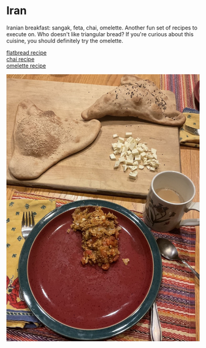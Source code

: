# Iran

Iranian breakfast: sangak, feta, chai, omelette. Another fun set of
recipes to execute on. Who doesn't like triangular bread? If you're
curious about this cuisine, you should definitely try the omelette.

[flatbread recipe](https://thecaspianchef.com/2020/03/28/naan-sangak-persian-flatbread/)<br>
[chai recipe](https://www.archanaskitchen.com/irani-chai-recipe)<br>
[omelette recipe](https://food.ndtv.com/recipe-iranian-omelette-956648)

![breakfast](images/iran.jpeg)
